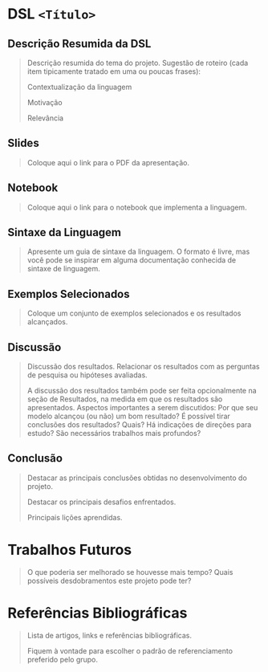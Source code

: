 # DSL `<Título>`

## Descrição Resumida da DSL

> Descrição resumida do tema do projeto. Sugestão de roteiro (cada item tipicamente tratado em uma ou poucas frases):
>
> Contextualização da linguagem
>
> Motivação
>
> Relevância
>

## Slides

> Coloque aqui o link para o PDF da apresentação.

## Notebook

> Coloque aqui o link para o notebook que implementa a linguagem.

## Sintaxe da Linguagem

> Apresente um guia de sintaxe da linguagem. O formato é livre, mas você pode se inspirar em alguma documentação conhecida de sintaxe de linguagem.

## Exemplos Selecionados

> Coloque um conjunto de exemplos selecionados e os resultados alcançados.

## Discussão

> Discussão dos resultados. Relacionar os resultados com as perguntas de pesquisa ou hipóteses avaliadas.
>
> A discussão dos resultados também pode ser feita opcionalmente na seção de Resultados, na medida em que os resultados são apresentados. Aspectos importantes a serem discutidos: Por que seu modelo alcançou (ou não) um bom resultado? É possível tirar conclusões dos resultados? Quais? Há indicações de direções para estudo? São necessários trabalhos mais profundos?

## Conclusão

> Destacar as principais conclusões obtidas no desenvolvimento do projeto.
>
> Destacar os principais desafios enfrentados.
>
> Principais lições aprendidas.

# Trabalhos Futuros

> O que poderia ser melhorado se houvesse mais tempo?
> Quais possíveis desdobramentos este projeto pode ter?

# Referências Bibliográficas

> Lista de artigos, links e referências bibliográficas.
>
> Fiquem à vontade para escolher o padrão de referenciamento preferido pelo grupo.
